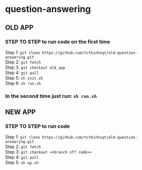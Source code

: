 # question-answering

## OLD APP
### STEP TO STEP to run code on the first time

Step 1: `git clone https://github.com/tcthinhsqt/old-question-answering.git` <br/>
Step 2: `git fetch` <br/>
Step 3: `git checkout old_app` <br/>
Step 4: `git pull` <br/>
Step 5: `sh init.sh` <br/>
Step 6: `sh run.sh` <br/>

### In the second time just run: `sh run.sh`

## NEW APP
### STEP TO STEP to run code
Step 1: `git clone https://github.com/tcthinhsqt/old-question-answering.git` <br/>
Step 2: `git fetch` <br/>
Step 3: `git checkout <<branch off code>>` <br/>
Step 4: `git pull` <br/>
Step 5: `sh up.sh` <br/>
